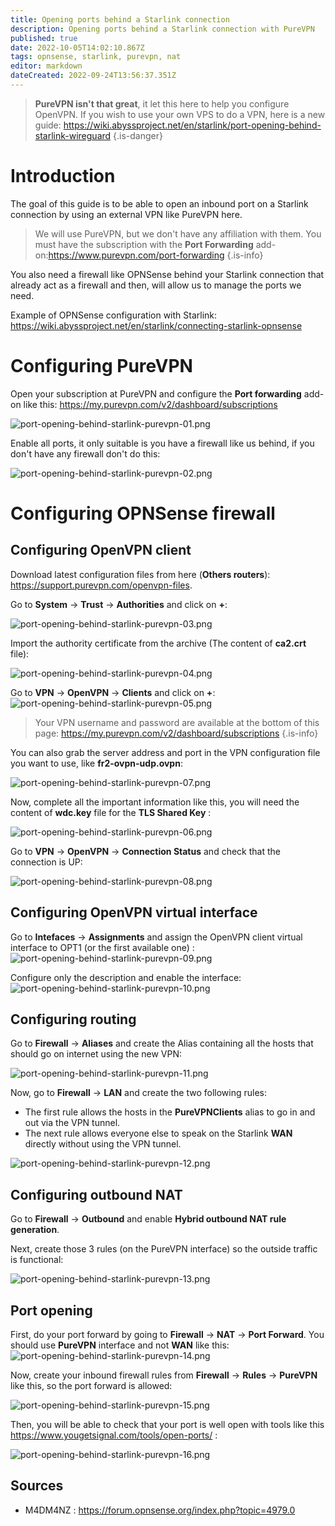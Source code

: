 ```yaml
---
title: Opening ports behind a Starlink connection 
description: Opening ports behind a Starlink connection with PureVPN
published: true
date: 2022-10-05T14:02:10.867Z
tags: opnsense, starlink, purevpn, nat
editor: markdown
dateCreated: 2022-09-24T13:56:37.351Z
---
```


> **PureVPN isn't that great**, it let this here to help you configure OpenVPN.
> If you wish to use your own VPS to do a VPN, here is a new guide: https://wiki.abyssproject.net/en/starlink/port-opening-behind-starlink-wireguard
{.is-danger}



# Introduction
The goal of this guide is to be able to open an inbound port on a Starlink connection by using an external VPN like PureVPN here.

> We will use PureVPN, but we don't have any affiliation with them.
> You must have the subscription with the **Port Forwarding** add-on:https://www.purevpn.com/port-forwarding
{.is-info}

You also need a firewall like OPNSense behind your Starlink connection that already act as a firewall and then, will allow us to manage the ports we need.

Example of OPNSense configuration with Starlink: https://wiki.abyssproject.net/en/starlink/connecting-starlink-opnsense


# Configuring PureVPN

Open your subscription at PureVPN and configure the **Port forwarding** add-on like this: https://my.purevpn.com/v2/dashboard/subscriptions

![port-opening-behind-starlink-purevpn-01.png](/starlink/nat-behind-starlink/port-opening-behind-starlink-purevpn-01.png)


Enable all ports, it only suitable is you have a firewall like us behind, if you don't have any firewall don't do this:

![port-opening-behind-starlink-purevpn-02.png](/starlink/nat-behind-starlink/port-opening-behind-starlink-purevpn-02.png)


# Configuring OPNSense firewall

## Configuring OpenVPN client

Download latest configuration files from here (**Others routers**): https://support.purevpn.com/openvpn-files.

Go to **System** -> **Trust** -> **Authorities** and click on **+**:

![port-opening-behind-starlink-purevpn-03.png](/starlink/nat-behind-starlink/port-opening-behind-starlink-purevpn-03.png)

Import the authority certificate from the archive (The content of **ca2.crt** file):

![port-opening-behind-starlink-purevpn-04.png](/starlink/nat-behind-starlink/port-opening-behind-starlink-purevpn-04.png)

Go to **VPN** -> **OpenVPN** -> **Clients** and click on **+**:
![port-opening-behind-starlink-purevpn-05.png](/starlink/nat-behind-starlink/port-opening-behind-starlink-purevpn-05.png)


> Your VPN username and password are available at the bottom of this page: https://my.purevpn.com/v2/dashboard/subscriptions
{.is-info}


You can also grab the server address and port in the VPN configuration file you want to use, like **fr2-ovpn-udp.ovpn**:

![port-opening-behind-starlink-purevpn-07.png](/starlink/nat-behind-starlink/port-opening-behind-starlink-purevpn-07.png)

Now, complete all the important information like this, you will need the content of **wdc.key** file for the **TLS Shared Key** :

![port-opening-behind-starlink-purevpn-06.png](/starlink/nat-behind-starlink/port-opening-behind-starlink-purevpn-06.png)

Go to **VPN** -> **OpenVPN** -> **Connection Status** and check that the connection is UP:

![port-opening-behind-starlink-purevpn-08.png](/starlink/nat-behind-starlink/port-opening-behind-starlink-purevpn-08.png)


## Configuring OpenVPN virtual interface

Go to **Intefaces** -> **Assignments** and assign the OpenVPN client virtual interface to OPT1 (or the first available one) :
![port-opening-behind-starlink-purevpn-09.png](/starlink/nat-behind-starlink/port-opening-behind-starlink-purevpn-09.png)


Configure only the description and enable the interface: 
![port-opening-behind-starlink-purevpn-10.png](/starlink/nat-behind-starlink/port-opening-behind-starlink-purevpn-10.png)


## Configuring routing

Go to **Firewall** -> **Aliases** and create the Alias containing all the hosts that should go on internet using the new VPN:

![port-opening-behind-starlink-purevpn-11.png](/starlink/nat-behind-starlink/port-opening-behind-starlink-purevpn-11.png)

Now, go to **Firewall** -> **LAN** and create the two following rules:

- The first rule allows the hosts in the **PureVPNClients** alias to go in and out via the VPN tunnel.
- The next rule allows everyone else to speak on the Starlink **WAN** directly without using the VPN tunnel.

![port-opening-behind-starlink-purevpn-12.png](/starlink/nat-behind-starlink/port-opening-behind-starlink-purevpn-12.png)

## Configuring outbound NAT

Go to **Firewall** -> **Outbound** and enable **Hybrid outbound NAT rule generation**.

Next, create those 3 rules (on the PureVPN interface) so the outside traffic is functional:

![port-opening-behind-starlink-purevpn-13.png](/starlink/nat-behind-starlink/port-opening-behind-starlink-purevpn-13.png)


## Port opening

First, do your port forward by going to **Firewall** -> **NAT** -> **Port Forward**.
You should use **PureVPN** interface and not **WAN** like this: 
![port-opening-behind-starlink-purevpn-14.png](/starlink/nat-behind-starlink/port-opening-behind-starlink-purevpn-14.png)

Now, create your inbound firewall rules from **Firewall** -> **Rules** -> **PureVPN** like this, so the port forward is allowed: 

![port-opening-behind-starlink-purevpn-15.png](/starlink/nat-behind-starlink/port-opening-behind-starlink-purevpn-15.png)


Then, you will be able to check that your port is well open with tools like this https://www.yougetsignal.com/tools/open-ports/ :

![port-opening-behind-starlink-purevpn-16.png](/starlink/nat-behind-starlink/port-opening-behind-starlink-purevpn-16.png)

## Sources
- M4DM4NZ : https://forum.opnsense.org/index.php?topic=4979.0